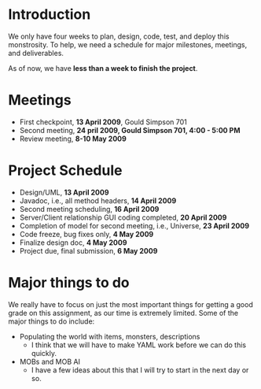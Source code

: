 # Introduction #
We only have four weeks to plan, design, code, test, and deploy this monstrosity. To help, we need a schedule for major milestones, meetings, and deliverables.

As of now, we have **less than a week to finish the project**.

# Meetings #
  * First checkpoint, **13 April 2009**, Gould Simpson 701
  * Second meeting, **24 pril 2009, Gould Simpson 701, 4:00 - 5:00 PM**
  * Review meeting, **8-10 May 2009**

# Project Schedule #
  * Design/UML, **13 April 2009**
  * Javadoc, i.e., all method headers, **14 April 2009**
  * Second meeting scheduling, **16 April 2009**
  * Server/Client relationship GUI coding completed, **20 April 2009**
  * Completion of model for second meeting, i.e., Universe, **23 April 2009**
  * Code freeze, bug fixes only, **4 May 2009**
  * Finalize design doc, **4 May 2009**
  * Project due, final submission, **6 May 2009**

# Major things to do #

We really have to focus on just the most important things for getting a good grade on this assignment, as our time is extremely limited. Some of the major things to do include:
  * Populating the world with items, monsters, descriptions
    * I think that we will have to make YAML work before we can do this quickly.
  * MOBs and MOB AI
    * I have a few ideas about this that I will try to start in the next day or so.